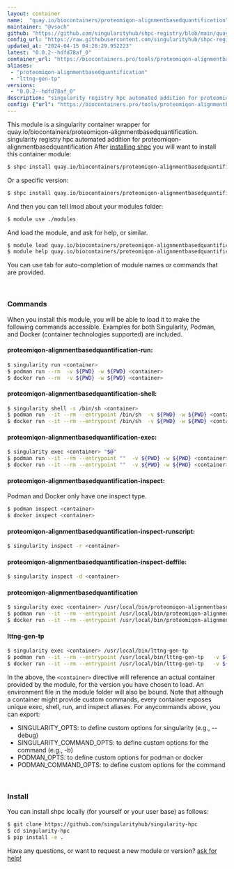```yaml
---
layout: container
name:  "quay.io/biocontainers/proteomiqon-alignmentbasedquantification"
maintainer: "@vsoch"
github: "https://github.com/singularityhub/shpc-registry/blob/main/quay.io/biocontainers/proteomiqon-alignmentbasedquantification/container.yaml"
config_url: "https://raw.githubusercontent.com/singularityhub/shpc-registry/main/quay.io/biocontainers/proteomiqon-alignmentbasedquantification/container.yaml"
updated_at: "2024-04-15 04:28:29.952223"
latest: "0.0.2--hdfd78af_0"
container_url: "https://biocontainers.pro/tools/proteomiqon-alignmentbasedquantification"
aliases:
 - "proteomiqon-alignmentbasedquantification"
 - "lttng-gen-tp"
versions:
 - "0.0.2--hdfd78af_0"
description: "singularity registry hpc automated addition for proteomiqon-alignmentbasedquantification"
config: {"url": "https://biocontainers.pro/tools/proteomiqon-alignmentbasedquantification", "maintainer": "@vsoch", "description": "singularity registry hpc automated addition for proteomiqon-alignmentbasedquantification", "latest": {"0.0.2--hdfd78af_0": "sha256:41cd19739946b004d31ccab6fd867457b3a77facef5de9692f9b49467529f61c"}, "tags": {"0.0.2--hdfd78af_0": "sha256:41cd19739946b004d31ccab6fd867457b3a77facef5de9692f9b49467529f61c"}, "docker": "quay.io/biocontainers/proteomiqon-alignmentbasedquantification", "aliases": {"proteomiqon-alignmentbasedquantification": "/usr/local/bin/proteomiqon-alignmentbasedquantification", "lttng-gen-tp": "/usr/local/bin/lttng-gen-tp"}}
---
```


This module is a singularity container wrapper for quay.io/biocontainers/proteomiqon-alignmentbasedquantification.
singularity registry hpc automated addition for proteomiqon-alignmentbasedquantification
After [installing shpc](#install) you will want to install this container module:


```bash
$ shpc install quay.io/biocontainers/proteomiqon-alignmentbasedquantification
```

Or a specific version:

```bash
$ shpc install quay.io/biocontainers/proteomiqon-alignmentbasedquantification:0.0.2--hdfd78af_0
```

And then you can tell lmod about your modules folder:

```bash
$ module use ./modules
```

And load the module, and ask for help, or similar.

```bash
$ module load quay.io/biocontainers/proteomiqon-alignmentbasedquantification/0.0.2--hdfd78af_0
$ module help quay.io/biocontainers/proteomiqon-alignmentbasedquantification/0.0.2--hdfd78af_0
```

You can use tab for auto-completion of module names or commands that are provided.

<br>

### Commands

When you install this module, you will be able to load it to make the following commands accessible.
Examples for both Singularity, Podman, and Docker (container technologies supported) are included.

#### proteomiqon-alignmentbasedquantification-run:

```bash
$ singularity run <container>
$ podman run --rm  -v ${PWD} -w ${PWD} <container>
$ docker run --rm  -v ${PWD} -w ${PWD} <container>
```

#### proteomiqon-alignmentbasedquantification-shell:

```bash
$ singularity shell -s /bin/sh <container>
$ podman run --it --rm --entrypoint /bin/sh  -v ${PWD} -w ${PWD} <container>
$ docker run --it --rm --entrypoint /bin/sh  -v ${PWD} -w ${PWD} <container>
```

#### proteomiqon-alignmentbasedquantification-exec:

```bash
$ singularity exec <container> "$@"
$ podman run --it --rm --entrypoint ""  -v ${PWD} -w ${PWD} <container> "$@"
$ docker run --it --rm --entrypoint ""  -v ${PWD} -w ${PWD} <container> "$@"
```

#### proteomiqon-alignmentbasedquantification-inspect:

Podman and Docker only have one inspect type.

```bash
$ podman inspect <container>
$ docker inspect <container>
```

#### proteomiqon-alignmentbasedquantification-inspect-runscript:

```bash
$ singularity inspect -r <container>
```

#### proteomiqon-alignmentbasedquantification-inspect-deffile:

```bash
$ singularity inspect -d <container>
```


#### proteomiqon-alignmentbasedquantification

```bash
$ singularity exec <container> /usr/local/bin/proteomiqon-alignmentbasedquantification
$ podman run --it --rm --entrypoint /usr/local/bin/proteomiqon-alignmentbasedquantification   -v ${PWD} -w ${PWD} <container> -c " $@"
$ docker run --it --rm --entrypoint /usr/local/bin/proteomiqon-alignmentbasedquantification   -v ${PWD} -w ${PWD} <container> -c " $@"
```


#### lttng-gen-tp

```bash
$ singularity exec <container> /usr/local/bin/lttng-gen-tp
$ podman run --it --rm --entrypoint /usr/local/bin/lttng-gen-tp   -v ${PWD} -w ${PWD} <container> -c " $@"
$ docker run --it --rm --entrypoint /usr/local/bin/lttng-gen-tp   -v ${PWD} -w ${PWD} <container> -c " $@"
```



In the above, the `<container>` directive will reference an actual container provided
by the module, for the version you have chosen to load. An environment file in the
module folder will also be bound. Note that although a container
might provide custom commands, every container exposes unique exec, shell, run, and
inspect aliases. For anycommands above, you can export:

 - SINGULARITY_OPTS: to define custom options for singularity (e.g., --debug)
 - SINGULARITY_COMMAND_OPTS: to define custom options for the command (e.g., -b)
 - PODMAN_OPTS: to define custom options for podman or docker
 - PODMAN_COMMAND_OPTS: to define custom options for the command

<br>

### Install

You can install shpc locally (for yourself or your user base) as follows:

```bash
$ git clone https://github.com/singularityhub/singularity-hpc
$ cd singularity-hpc
$ pip install -e .
```

Have any questions, or want to request a new module or version? [ask for help!](https://github.com/singularityhub/singularity-hpc/issues)